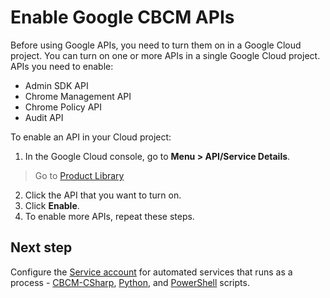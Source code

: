 # Enable Google CBCM APIs
Before using Google APIs, you need to turn them on in a Google Cloud project. You can turn on one or more APIs in a single Google Cloud project. APIs you need to enable:
* Admin SDK API
* Chrome Management API
* Chrome Policy API
* Audit API

To enable an API in your Cloud project:

1. In the Google Cloud console, go to **Menu > API/Service Details**.
> Go to [Product Library](https://console.cloud.google.com/apis/dashboard?project=)

2. Click the API that you want to turn on.
3. Click **Enable**.
4. To enable more APIs, repeat these steps.

## Next step
Configure the [Service account](https://github.com/google/ChromeBrowserEnterprise/blob/main/docs/service_acct.MD) for automated services that runs as a process - [CBCM-CSharp](https://github.com/google/ChromeBrowserEnterprise/tree/main/dotnet), [Python](https://github.com/google/ChromeBrowserEnterprise/tree/main/Python), and [PowerShell](https://github.com/google/ChromeBrowserEnterprise/tree/main/ps/src/cbcm) scripts.
